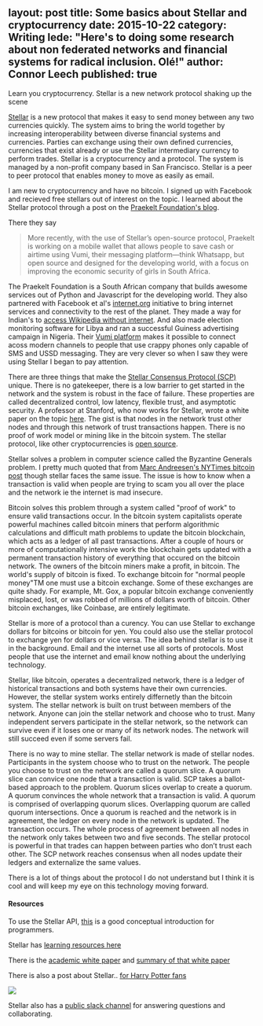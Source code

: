 layout: post
title: Some basics about Stellar and cryptocurrency
date: 2015-10-22
category: Writing
lede: "Here's to doing some research about non federated networks and financial systems for radical inclusion. Olé!"
author: Connor Leech
published: true
---

Learn you cryptocurrency. Stellar is a new network protocol shaking up the scene

[Stellar](https://www.stellar.org/) is a new protocol that makes it easy to send money between any two currencies quickly. The system aims to bring the world together by increasing interoperability between diverse financial systems and currencies. Parties can exchange using their own defined currencies, currencies that exist already or use the Stellar intermediary currency to perform trades. Stellar is a cryptocurrency and a protocol. The system is managed by a non-profit company based in San Francisco. Stellar is a peer to peer protocol that enables money to move as easily as email. 

I am new to cryptocurrency and have no bitcoin. I signed up with Facebook and recieved free stellars out of interest on the topic. I learned about the Stellar protocol through a post on the [Praekelt Foundation's blog](http://blog.praekeltfoundation.org/).

There they say

> More recently, with the use of Stellar’s open-source protocol, Praekelt is working on a mobile wallet that allows people to save cash or airtime using Vumi, their messaging platform—think Whatsapp, but open source and designed for the developing world, with a focus on improving the economic security of girls in South Africa.

The Praekelt Foundation is a South African company that builds awesome services out of Python and Javascript for the developing world. They also partnered with Facebook et al's [internet.org](https://internet.org/) initiative to bring internet services and connectivity to the rest of the planet. They made a way for Indian's to [access Wikipedia without internet](http://blog.praekeltfoundation.org/post/65981723628/wikipedia-zero-over-text-with-praekelt-foundation). And also made election monitoring software for Libya and ran a successful Guiness advertising campaign in Nigeria. Their [Vumi platform](http://vumi.org/case-studies/) makes it possible to connect acoss modern channels to people that use crappy phones only capable of SMS and USSD messaging. They are very clever so when I saw they were using Stellar I began to pay attention.

There are three things that make the [Stellar Consensus Protocol (SCP)](https://medium.com/a-stellar-journey/on-worldwide-consensus-359e9eb3e949) unique. There is no gatekeeper, there is a low barrier to get started in the network and the system is robust in the face of failure. These properties are called decentralized control, low latency, flexible trust, and asymptotic security. A professor at Stanford, who now works for Stellar, wrote a white paper on the topic [here](https://www.stellar.org/papers/stellar-consensus-protocol.pdf). The gist is that nodes in the network trust other nodes and through this network of trust transactions happen. There is no proof of work model or mining like in the bitcoin system. The stellar protocol, like other cryptocurrencies is [open source](https://github.com/stellar/).

Stellar solves a problem in computer science called the Byzantine Generals problem. I pretty much quoted that from [Marc Andreesen's NYTimes bitcoin post](http://dealbook.nytimes.com/2014/01/21/why-bitcoin-matters/?_r=0) though stellar faces the same issue. The issue is how to know when a transaction is valid when people are trying to scam you all over the place and the network ie the internet is mad insecure.

Bitcoin solves this problem through a system called "proof of work" to ensure valid transactions occur. In the bitcoin system capitalists operate powerful machines called bitcoin miners that perform algorithmic calculations and difficult math problems to update the bitcoin blockchain, which acts as a ledger of all past transactions. After a couple of hours or more of computationally intensive work the blockchain gets updated with a permanent transaction history of everything that occured on the bitcoin network. The owners of the bitcoin miners make a profit, in bitcoin. The world's supply of bitcoin is fixed. To exchange bitcoin for "normal people money"TM one must use a bitcoin exchange. Some of these exchanges are quite shady. For example, Mt. Gox, a popular bitcoin exchange conveniently misplaced, lost, or was robbed of millions of dollars worth of bitcoin. Other bitcoin exchanges, like Coinbase, are entirely legitimate.

Stellar is more of a protocol than a curency. You can use Stellar to exchange dollars for bitcoins or bitcoin for yen. You could also use the stellar protocol to exchange yen for dollars or vice versa. The idea behind stellar is to use it in the background. Email and the internet use all sorts of protocols. Most people that use the internet and email know nothing about the underlying technology.


Stellar, like bitcoin, operates a decentralized network, there is a ledger of historical transactions and both systems have their own currencies. However, the stellar system works entirely differnetly than the bitcoin system. The stellar network is built on trust between members of the network. Anyone can join the stellar network and choose who to trust. Many independent servers participate in the stellar network, so the network can survive even if it loses one or many of its network nodes. The network will still succeed even if some servers fail.

There is no way to mine stellar. The stellar network is made of stellar nodes. Participants in the system choose who to trust on the network. The people you choose to trust on the network are called a quorum slice. A quorum slice can convice one node that a transaction is valid. SCP takes a ballot-based approach to the problem. Quorum slices overlap to create a quorum. A quorum convinces the whole network that a transaction is valid. A quorum is comprised of overlapping quorum slices. Overlapping quorum are called quorum intersections. Once a quorum is reached and the network is in agreement, the ledger on every node in the network is updated. The transaction occurs. The whole process of agreement between all nodes in the network only takes between two and five seconds. The stellar protocol is powerful in that trades can happen between parties who don’t trust each other. The SCP network reaches consensus when all nodes update their ledgers and externalize the same values.

There is a lot of things about the protocol I do not understand but I think it is cool and will keep my eye on this technology moving forward.

#### Resources

To use the Stellar API, [this](http://gdb.svbtle.com/the-stellar-domain-model) is a good conceptual introduction for programmers.

Stellar has [learning resources here](https://www.stellar.org/developers/)

There is the [academic white paper](https://www.stellar.org/papers/stellar-consensus-protocol.pdf
) and [summary of that white paper](https://medium.com/a-stellar-journey/on-worldwide-consensus-359e9eb3e949)

There is also a post about Stellar.. [for Harry Potter fans](http://www.kalzumeus.com/2014/08/05/harry-potter-and-the-cryptocurrency-of-stars/)

![](http://media.giphy.com/media/HIqV5khg6gyqc/giphy.gif)


Stellar also has a [public slack channel](http://slack.stellar.org/) for answering questions and collaborating.